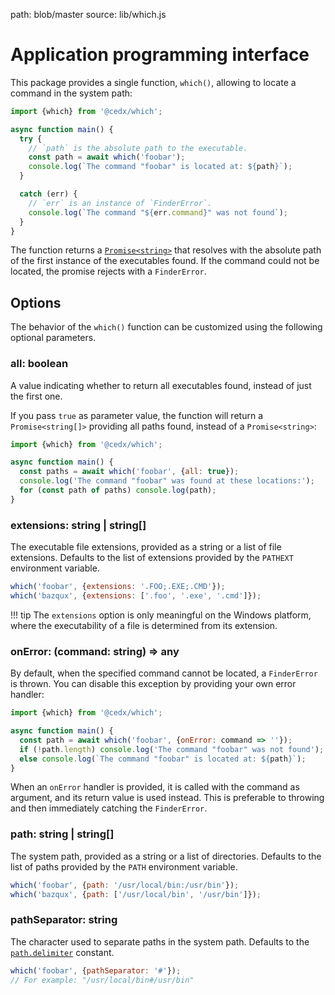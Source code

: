 path: blob/master
source: lib/which.js

# Application programming interface
This package provides a single function, `which()`, allowing to locate a command in the system path:

```js
import {which} from '@cedx/which';

async function main() {
  try {
    // `path` is the absolute path to the executable.
    const path = await which('foobar');
    console.log(`The command "foobar" is located at: ${path}`);
  }

  catch (err) {
    // `err` is an instance of `FinderError`.
    console.log(`The command "${err.command}" was not found`);
  }
}
```

The function returns a [`Promise<string>`](https://developer.mozilla.org/en-US/docs/Web/JavaScript/Reference/Global_Objects/Promise) that resolves with the absolute path of the first instance of the executables found. If the command could not be located, the promise rejects with a `FinderError`.

## Options
The behavior of the `which()` function can be customized using the following optional parameters.

### **all**: boolean
A value indicating whether to return all executables found, instead of just the first one.

If you pass `true` as parameter value, the function will return a `Promise<string[]>` providing all paths found, instead of a `Promise<string>`:

```js
import {which} from '@cedx/which';

async function main() {
  const paths = await which('foobar', {all: true});
  console.log('The command "foobar" was found at these locations:');
  for (const path of paths) console.log(path);
}
```

### **extensions**: string | string[]
The executable file extensions, provided as a string or a list of file extensions. Defaults to the list of extensions provided by the `PATHEXT` environment variable.

```js
which('foobar', {extensions: '.FOO;.EXE;.CMD'});
which('bazqux', {extensions: ['.foo', '.exe', '.cmd']});
```

!!! tip
    The `extensions` option is only meaningful on the Windows platform, where the executability of a file is determined from its extension.

### **onError**: (command: string) => any
By default, when the specified command cannot be located, a `FinderError` is thrown. You can disable this exception by providing your own error handler:

```js
import {which} from '@cedx/which';

async function main() {
  const path = await which('foobar', {onError: command => ''});
  if (!path.length) console.log('The command "foobar" was not found');
  else console.log(`The command "foobar" is located at: ${path}`);
}
```

When an `onError` handler is provided, it is called with the command as argument, and its return value is used instead. This is preferable to throwing and then immediately catching the `FinderError`.

### **path**: string | string[]
The system path, provided as a string or a list of directories. Defaults to the list of paths provided by the `PATH` environment variable.

```js
which('foobar', {path: '/usr/local/bin:/usr/bin'});
which('bazqux', {path: ['/usr/local/bin', '/usr/bin']});
```

### **pathSeparator**: string
The character used to separate paths in the system path. Defaults to the [`path.delimiter`](https://nodejs.org/api/path.html#path_path_delimiter) constant.

```js
which('foobar', {pathSeparator: '#'});
// For example: "/usr/local/bin#/usr/bin"
```
